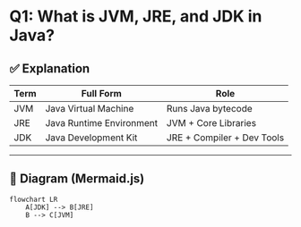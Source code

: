 # Q1: What is JVM, JRE, and JDK in Java?

## ✅ Explanation

| Term | Full Form | Role |
|------|-----------|------|
| JVM  | Java Virtual Machine | Runs Java bytecode |
| JRE  | Java Runtime Environment | JVM + Core Libraries |
| JDK  | Java Development Kit | JRE + Compiler + Dev Tools |

---

## 🧠 Diagram (Mermaid.js)

```mermaid
flowchart LR
    A[JDK] --> B[JRE]
    B --> C[JVM]
